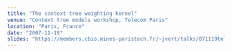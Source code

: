 ```yaml
---
title: "The context tree weighting kernel"
venue: "Context tree models workshop, Telecom Paris"
location: "Paris, France"
date: "2007-11-19"
slides: "https://members.cbio.mines-paristech.fr/~jvert/talks/071119telecom/telecom.pdf"
---
```

